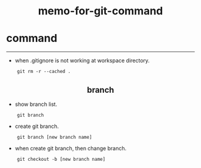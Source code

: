 <h1 align="center">memo-for-git-command</h1>

# command 

***
- when .gitignore is not working at workspace directory.

```
    git rm -r --cached . 
```

<!-- https://www.sejuku.net/blog/71612 -->
<h2 align="center">branch</h1>

- show branch list.

```
    git branch
```

- create git branch.

```
    git branch [new branch name]
```

- when create git branch, then change branch.

```
    git checkout -b [new branch name]
```